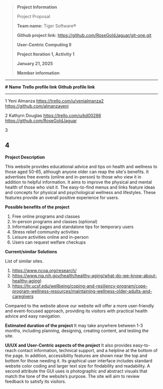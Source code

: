 > **Project Information**
>
> Project Proposal
>
> **Team name:** Tiger Software®
>
> **Github project link:** https://github.com/RoseGoldJaguar/git-one.git
>
> **User-Centric Computing II**
>
> **Project Iteration 1, Activity 1**
>
> **January 21, 2025**
>
> **Member information**

  ----------------------------------------------------------------------------
  **\#**   **Name**                  **Trello profile link** **Github profile
                                                             link**
  -------- ------------------------- ----------------------- -----------------
  1         Yeni Almanza              https://trello.com/u/yenialmanza2  https://github.com/almanzayeni                                 

  2         Kathyrn Douglas           https://trello.com/u/kd00286       https://github.com/RoseGoldJaguar                                    

  3                                                          

  4                                                          
  ----------------------------------------------------------------------------

**Project Description**

This website provides educational advice and tips on health and wellness to those aged 50-65, although anyone older can reap the site's benefits. It advertises free events (online and in-person) to those who view it in addition to helpful information.  It aims to improve the physical and mental health of those who visit it.  The easy-to-find menus and links feature ideas and concepts for physical and psychological wellness and lifestyles.  These features provide an overall positive experience for users.

**Possible benefits of the project**

1. Free online programs and classes
2. In-person programs and classes (optional)
3. Informational pages and standalone tips for temporary users
4. Stress relief community activities
5. Leisure activities online and in-person
6. Users can request welfare checkups


**Current/similar Solutions**

List of similar sites.

1. https://www.ncoa.org/research/
2. https://www.nia.nih.gov/health/healthy-aging/what-do-we-know-about-healthy-aging)
3. https://hr.ucsf.edu/wellbeing/coping-and-resiliency-program/cope-program-wellness-resources/maintaining-wellness-older-adults-and-caregivers


Compared to the website above our website will offer a more user-friendly and event-focused approach, providing its visitors with practical health advice and easy navigation.

**Estimated duration of the project**
It may take anywhere between 1-3 months, including planning, designing, creating content, and testing the site.

**UI/UX and User-Centric aspects of the project**
It also provides easy-to-reach contact information, technical support, and a helpline at the bottom of the page.  In addition, accessibility features are shown near the top and bottom for those needing it.  Its graphical user interface includes standard website color coding and larger text size for findability and readability.  A second attribute the GUI uses is photographic and abstract visuals that match the tone of the website’s purpose.  The site will aim to review feedback to satisfy its visitors.
